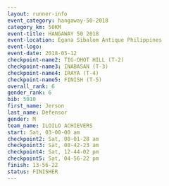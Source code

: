 ```yaml
---
layout: runner-info 
event_category: hangaway-50-2018 
category_km: 50KM 
event-title: HANGAWAY 50 2018 
event-location: Egana Sibalom Antique Philippines 
event-logo: 
event-date: 2018-05-12 
checkpoint-name2: TIG-OHOT HILL (T-2) 
checkpoint-name3: INABASAN (T-3) 
checkpoint-name4: IRAYA (T-4) 
checkpoint-name5: FINISH (T-5) 
overall_rank: 6
gender_rank: 6
bib: 5010
first_name: Jerson
last_name: Defensor
gender: M
team_name: ILOILO ACHIEVERS
start: Sat, 03-00-00 am
checkpoint2: Sat, 08-01-28 am
checkpoint3: Sat, 08-42-23 am
checkpoint4: Sat, 12-44-02 pm
checkpoint5: Sat, 04-56-22 pm
finish: 13-56-22
status: FINISHER
---
```

